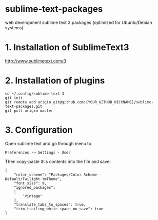sublime-text-packages
=====================

web development sublime text 3 packages
(optimized for Ubuntu/Debian systems)

# 1. Installation of SublimeText3

http://www.sublimetext.com/3

# 2. Installation of plugins

    cd ~/.config/sublime-text-3
    git init
    git remote add origin git@github.com:{YOUR_GITHUB_NICKNAME}/sublime-text-packages.git
    git pull origin master

# 3. Configuration

Open sublime text and go through menu to:

    Preferences -> Settings - User
    
Then copy-paste this contents into the file and save:

    {
    	"color_scheme": "Packages/Color Scheme - Default/Twilight.tmTheme",
    	"font_size": 9,
    	"ignored_packages":
    	[
    		"Vintage"
    	],
    	"translate_tabs_to_spaces": true,
    	"trim_trailing_white_space_on_save": true
    }

